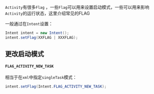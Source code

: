`Activity`有很多`Flag` ，一些`Flag`可以用来设置启动模式，一些可以用来影响`Activity`的运行状态，这里介绍常见的FLAG

一般通过在`Intent`设置：  

```java
Intent intent = new Intent();
intent.setFlag(XXFLAG | XXXFLAG);
```

## 更改启动模式

#### `FLAG_ACTIVITY_NEW_TASK`
相当于在`xml`中指定`singleTask`模式：  

```java
intent.setFlag(Intent.FLAG_ACTIVITY_NEW_TASK);
```
